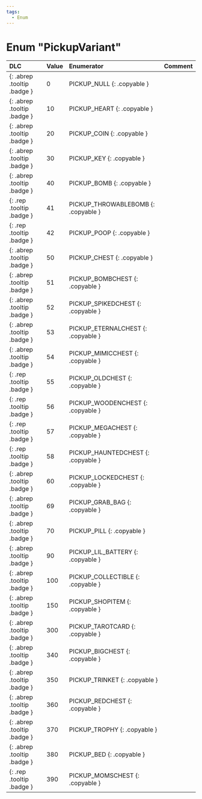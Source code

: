 ```yaml
---
tags:
  - Enum
---
```

# Enum "PickupVariant"
|DLC|Value|Enumerator|Comment|
|:--|:--|:--|:--|
|[ ](#){: .abrep .tooltip .badge }|0 |PICKUP_NULL {: .copyable } |  |
|[ ](#){: .abrep .tooltip .badge }|10 |PICKUP_HEART {: .copyable } |  |
|[ ](#){: .abrep .tooltip .badge }|20 |PICKUP_COIN {: .copyable } |  |
|[ ](#){: .abrep .tooltip .badge }|30 |PICKUP_KEY {: .copyable } |  |
|[ ](#){: .abrep .tooltip .badge }|40 |PICKUP_BOMB {: .copyable } |  |
|[ ](#){: .rep .tooltip .badge }|41 |PICKUP_THROWABLEBOMB {: .copyable } |  |
|[ ](#){: .rep .tooltip .badge }|42 |PICKUP_POOP {: .copyable } |  |
|[ ](#){: .abrep .tooltip .badge }|50 |PICKUP_CHEST {: .copyable } |  |
|[ ](#){: .abrep .tooltip .badge }|51 |PICKUP_BOMBCHEST {: .copyable } |  |
|[ ](#){: .abrep .tooltip .badge }|52 |PICKUP_SPIKEDCHEST {: .copyable } |  |
|[ ](#){: .abrep .tooltip .badge }|53 |PICKUP_ETERNALCHEST {: .copyable } |  |
|[ ](#){: .abrep .tooltip .badge }|54 |PICKUP_MIMICCHEST {: .copyable } |  |
|[ ](#){: .rep .tooltip .badge }|55 |PICKUP_OLDCHEST {: .copyable } |  |
|[ ](#){: .rep .tooltip .badge }|56 |PICKUP_WOODENCHEST {: .copyable } |  |
|[ ](#){: .rep .tooltip .badge }|57 |PICKUP_MEGACHEST {: .copyable } |  |
|[ ](#){: .rep .tooltip .badge }|58 |PICKUP_HAUNTEDCHEST {: .copyable } |  |
|[ ](#){: .abrep .tooltip .badge }|60 |PICKUP_LOCKEDCHEST {: .copyable } |  |
|[ ](#){: .abrep .tooltip .badge }|69 |PICKUP_GRAB_BAG {: .copyable } |  |
|[ ](#){: .abrep .tooltip .badge }|70 |PICKUP_PILL {: .copyable } |  |
|[ ](#){: .abrep .tooltip .badge }|90 |PICKUP_LIL_BATTERY {: .copyable } |  |
|[ ](#){: .abrep .tooltip .badge }|100 |PICKUP_COLLECTIBLE {: .copyable } |  |
|[ ](#){: .abrep .tooltip .badge }|150 |PICKUP_SHOPITEM {: .copyable } |  |
|[ ](#){: .abrep .tooltip .badge }|300 |PICKUP_TAROTCARD {: .copyable } |  |
|[ ](#){: .abrep .tooltip .badge }|340 |PICKUP_BIGCHEST {: .copyable } |  |
|[ ](#){: .abrep .tooltip .badge }|350 |PICKUP_TRINKET {: .copyable } |  |
|[ ](#){: .abrep .tooltip .badge }|360 |PICKUP_REDCHEST {: .copyable } |  |
|[ ](#){: .abrep .tooltip .badge }|370 |PICKUP_TROPHY {: .copyable } |  |
|[ ](#){: .abrep .tooltip .badge }|380 |PICKUP_BED {: .copyable } |  |
|[ ](#){: .rep .tooltip .badge }|390 |PICKUP_MOMSCHEST {: .copyable } |  |
